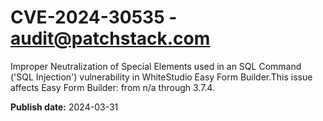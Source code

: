 # CVE-2024-30535 - audit@patchstack.com

Improper Neutralization of Special Elements used in an SQL Command ('SQL Injection') vulnerability in WhiteStudio Easy Form Builder.This issue affects Easy Form Builder: from n/a through 3.7.4.



**Publish date:** 2024-03-31
